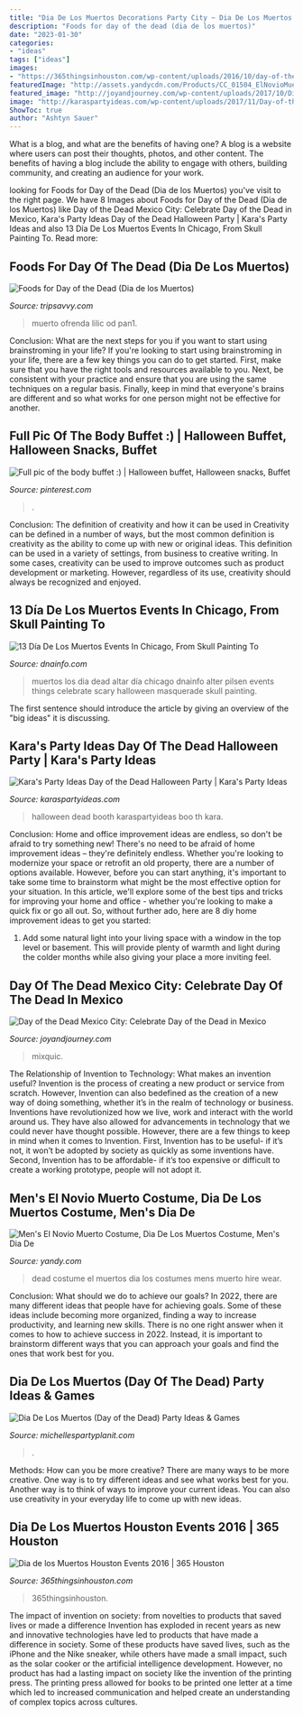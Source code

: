 ```yaml
---
title: "Dia De Los Muertos Decorations Party City ~ Dia De Los Muertos (day Of The Dead) Party Ideas &amp; Games"
description: "Foods for day of the dead (dia de los muertos)"
date: "2023-01-30"
categories:
- "ideas"
tags: ["ideas"]
images:
- "https://365thingsinhouston.com/wp-content/uploads/2016/10/day-of-the-dead-celebrations-houston-2016.jpg"
featuredImage: "http://assets.yandycdn.com/Products/CC_01504_ElNovioMuerto_C2015.jpg"
featured_image: "http://joyandjourney.com/wp-content/uploads/2017/10/Dia-de-Los-Muertos-Mixquic-51.jpg"
image: "http://karaspartyideas.com/wp-content/uploads/2017/11/Day-of-the-Dead-Halloween-Party-via-Karas-Party-Ideas-KarasPartyIdeas.com6_.jpg"
ShowToc: true
author: "Ashtyn Sauer"
---
```



What is a blog, and what are the benefits of having one?
A blog is a website where users can post their thoughts, photos, and other content. The benefits of having a blog include the ability to engage with others, building community, and creating an audience for your work.

	

		
looking for Foods for Day of the Dead (Dia de los Muertos) you've visit to the right page. We have 8 Images about Foods for Day of the Dead (Dia de los Muertos) like Day of the Dead Mexico City: Celebrate Day of the Dead in Mexico, Kara&#039;s Party Ideas Day of the Dead Halloween Party | Kara&#039;s Party Ideas and also 13 Día De Los Muertos Events In Chicago, From Skull Painting To. Read more:
		
    
## Foods For Day Of The Dead (Dia De Los Muertos)

<img loading=lazy src="https://www.tripsavvy.com/thmb/SN5Z3S2ZxtNCK6-P3PIgprcLqNY=/2304x1536/filters:no_upscale():max_bytes(150000):strip_icc()/day-of-the-dead-522496651-58e29b685f9b58ef7eb60087.jpg" onerror="this.onerror=null;this.src='https://tse4.mm.bing.net/th?id=OIP.i_hOO4jWLieStnjrJJYE6QHaE8&amp;pid=15.1';" alt="Foods for Day of the Dead (Dia de los Muertos)">

_Source: tripsavvy.com_

>muerto ofrenda lilic od pan1. 

	

Conclusion: What are the next steps for you if you want to start using brainstroming in your life?
If you're looking to start using brainstroming in your life, there are a few key things you can do to get started. First, make sure that you have the right tools and resources available to you. Next, be consistent with your practice and ensure that you are using the same techniques on a regular basis. Finally, keep in mind that everyone's brains are different and so what works for one person might not be effective for another.

    
## Full Pic Of The Body Buffet :) | Halloween Buffet, Halloween Snacks, Buffet

<img loading=lazy src="https://i.pinimg.com/736x/f2/ae/92/f2ae924f9726e65f9a19209c8d037445--the-body-buffets.jpg" onerror="this.onerror=null;this.src='https://tse2.mm.bing.net/th?id=OIP.0_pYxgU_TklLapxUqy6qWQHaJ3&amp;pid=15.1';" alt="Full pic of the body buffet :) | Halloween buffet, Halloween snacks, Buffet">

_Source: pinterest.com_

>. 

	

Conclusion: The definition of creativity and how it can be used in
Creativity can be defined in a number of ways, but the most common definition is creativity as the ability to come up with new or original ideas. This definition can be used in a variety of settings, from business to creative writing. In some cases, creativity can be used to improve outcomes such as product development or marketing. However, regardless of its use, creativity should always be recognized and enjoyed.

    
## 13 Día De Los Muertos Events In Chicago, From Skull Painting To

<img loading=lazy src="https://assets.dnainfo.com/generated/chicago_photo/2014/11/muertos11-1414980550.jpg/extralarge.jpg" onerror="this.onerror=null;this.src='https://tse3.mm.bing.net/th?id=OIP.LZqx5pWdCGPXYXfGUBLI_QHaE8&amp;pid=15.1';" alt="13 Día De Los Muertos Events In Chicago, From Skull Painting To">

_Source: dnainfo.com_

>muertos los dia dead altar día chicago dnainfo alter pilsen events things celebrate scary halloween masquerade skull painting. 

	

The first sentence should introduce the article by giving an overview of the "big ideas" it is discussing.

    
## Kara&#039;s Party Ideas Day Of The Dead Halloween Party | Kara&#039;s Party Ideas

<img loading=lazy src="http://karaspartyideas.com/wp-content/uploads/2017/11/Day-of-the-Dead-Halloween-Party-via-Karas-Party-Ideas-KarasPartyIdeas.com6_.jpg" onerror="this.onerror=null;this.src='https://tse1.mm.bing.net/th?id=OIP.nEE4zcv448G3LWqqenct7gHaLH&amp;pid=15.1';" alt="Kara&#039;s Party Ideas Day of the Dead Halloween Party | Kara&#039;s Party Ideas">

_Source: karaspartyideas.com_

>halloween dead booth karaspartyideas boo th kara. 

	

Conclusion: Home and office improvement ideas are endless, so don't be afraid to try something new!
There's no need to be afraid of home improvement ideas – they're definitely endless. Whether you're looking to modernize your space or retrofit an old property, there are a number of options available. However, before you can start anything, it's important to take some time to brainstorm what might be the most effective option for your situation. In this article, we'll explore some of the best tips and tricks for improving your home and office - whether you're looking to make a quick fix or go all out. So, without further ado, here are 8 diy home improvement ideas to get you started: 
1) Add some natural light into your living space with a window in the top level or basement. This will provide plenty of warmth and light during the colder months while also giving your place a more inviting feel.

    
## Day Of The Dead Mexico City: Celebrate Day Of The Dead In Mexico

<img loading=lazy src="http://joyandjourney.com/wp-content/uploads/2017/10/Dia-de-Los-Muertos-Mixquic-51.jpg" onerror="this.onerror=null;this.src='https://tse1.mm.bing.net/th?id=OIP.8mjr4xpT6o07qJVH9S9ITAHaE7&amp;pid=15.1';" alt="Day of the Dead Mexico City: Celebrate Day of the Dead in Mexico">

_Source: joyandjourney.com_

>mixquic. 

	

The Relationship of Invention to Technology: What makes an invention useful?
Invention is the process of creating a new product or service from scratch. However, Invention can also bedefined as the creation of a new way of doing something, whether it’s in the realm of technology or business. Inventions have revolutionized how we live, work and interact with the world around us. They have also allowed for advancements in technology that we could never have thought possible. 
However, there are a few things to keep in mind when it comes to Invention. First, Invention has to be useful- if it’s not, it won’t be adopted by society as quickly as some inventions have. Second, Invention has to be affordable- if it’s too expensive or difficult to create a working prototype, people will not adopt it.

    
## Men&#039;s El Novio Muerto Costume, Dia De Los Muertos Costume, Men&#039;s Dia De

<img loading=lazy src="http://assets.yandycdn.com/Products/CC_01504_ElNovioMuerto_C2015.jpg" onerror="this.onerror=null;this.src='https://tse3.mm.bing.net/th?id=OIP.GGOd4Ui79w-VaHrqxqe58gAAAA&amp;pid=15.1';" alt="Men&#039;s El Novio Muerto Costume, Dia De Los Muertos Costume, Men&#039;s Dia De">

_Source: yandy.com_

>dead costume el muertos dia los costumes mens muerto hire wear. 

	

Conclusion: What should we do to achieve our goals?
In 2022, there are many different ideas that people have for achieving goals. Some of these ideas include becoming more organized, finding a way to increase productivity, and learning new skills. There is no one right answer when it comes to how to achieve success in 2022. Instead, it is important to brainstorm different ways that you can approach your goals and find the ones that work best for you.

    
## Dia De Los Muertos (Day Of The Dead) Party Ideas &amp; Games

<img loading=lazy src="https://i0.wp.com/michellespartyplanit.com/wp-content/uploads/2014/09/IMG_1360-copymls.jpg?resize=654%2C960&amp;ssl=1" onerror="this.onerror=null;this.src='https://tse3.mm.bing.net/th?id=OIP.z1dMoZSk2yPVOfxuSBOoUQHaK3&amp;pid=15.1';" alt="Dia De Los Muertos (Day of the Dead) Party Ideas &amp; Games">

_Source: michellespartyplanit.com_

>. 

	

Methods: How can you be more creative?
There are many ways to be more creative. One way is to try different ideas and see what works best for you. Another way is to think of ways to improve your current ideas. You can also use creativity in your everyday life to come up with new ideas.

    
## Dia De Los Muertos Houston Events 2016 | 365 Houston

<img loading=lazy src="https://365thingsinhouston.com/wp-content/uploads/2016/10/day-of-the-dead-celebrations-houston-2016.jpg" onerror="this.onerror=null;this.src='https://tse3.mm.bing.net/th?id=OIP.rzUPbbv19ZE4T_f7pTHVegHaEV&amp;pid=15.1';" alt="Dia de los Muertos Houston Events 2016 | 365 Houston">

_Source: 365thingsinhouston.com_

>365thingsinhouston. 

	

The impact of invention on society: from novelties to products that saved lives or made a difference
Invention has exploded in recent years as new and innovative technologies have led to products that have made a difference in society. Some of these products have saved lives, such as the iPhone and the Nike sneaker, while others have made a small impact, such as the solar cooker or the artificial intelligence development. However, no product has had a lasting impact on society like the invention of the printing press. The printing press allowed for books to be printed one letter at a time which led to increased communication and helped create an understanding of complex topics across cultures.

